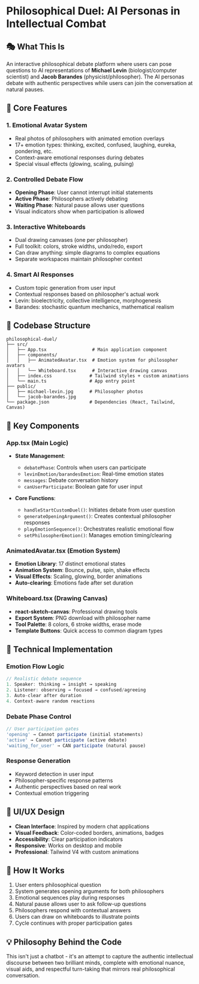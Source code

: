 # Philosophical Duel: AI Personas in Intellectual Combat

## 🎭 What This Is
An interactive philosophical debate platform where users can pose questions to AI representations of **Michael Levin** (biologist/computer scientist) and **Jacob Barandes** (physicist/philosopher). The AI personas debate with authentic perspectives while users can join the conversation at natural pauses.

## 🧠 Core Features

### 1. **Emotional Avatar System**
- Real photos of philosophers with animated emotion overlays
- 17+ emotion types: thinking, excited, confused, laughing, eureka, pondering, etc.
- Context-aware emotional responses during debates
- Special visual effects (glowing, scaling, pulsing)

### 2. **Controlled Debate Flow**
- **Opening Phase**: User cannot interrupt initial statements
- **Active Phase**: Philosophers actively debating
- **Waiting Phase**: Natural pause allows user questions
- Visual indicators show when participation is allowed

### 3. **Interactive Whiteboards**
- Dual drawing canvases (one per philosopher)
- Full toolkit: colors, stroke widths, undo/redo, export
- Can draw anything: simple diagrams to complex equations
- Separate workspaces maintain philosopher context

### 4. **Smart AI Responses**
- Custom topic generation from user input
- Contextual responses based on philosopher's actual work
- Levin: bioelectricity, collective intelligence, morphogenesis
- Barandes: stochastic quantum mechanics, mathematical realism

## 📁 Codebase Structure

```
philosophical-duel/
├── src/
│   ├── App.tsx                 # Main application component
│   ├── components/
│   │   ├── AnimatedAvatar.tsx  # Emotion system for philosopher avatars
│   │   └── Whiteboard.tsx      # Interactive drawing canvas
│   ├── index.css              # Tailwind styles + custom animations
│   └── main.ts                # App entry point
├── public/
│   ├── michael-levin.jpg      # Philosopher photos
│   └── jacob-barandes.jpg
└── package.json               # Dependencies (React, Tailwind, Canvas)
```

## 🎯 Key Components

### **App.tsx** (Main Logic)
- **State Management**: 
  - `debatePhase`: Controls when users can participate
  - `levinEmotion/barandesEmotion`: Real-time emotion states
  - `messages`: Debate conversation history
  - `canUserParticipate`: Boolean gate for user input

- **Core Functions**:
  - `handleStartCustomDuel()`: Initiates debate from user question
  - `generateOpeningArgument()`: Creates contextual philosopher responses
  - `playEmotionSequence()`: Orchestrates realistic emotional flow
  - `setPhilosopherEmotion()`: Manages emotion timing/clearing

### **AnimatedAvatar.tsx** (Emotion System)
- **Emotion Library**: 17 distinct emotional states
- **Animation System**: Bounce, pulse, spin, shake effects
- **Visual Effects**: Scaling, glowing, border animations
- **Auto-clearing**: Emotions fade after set duration

### **Whiteboard.tsx** (Drawing Canvas)
- **react-sketch-canvas**: Professional drawing tools
- **Export System**: PNG download with philosopher name
- **Tool Palette**: 8 colors, 6 stroke widths, erase mode
- **Template Buttons**: Quick access to common diagram types

## 🔧 Technical Implementation

### **Emotion Flow Logic**
```typescript
// Realistic debate sequence
1. Speaker: thinking → insight → speaking
2. Listener: observing → focused → confused/agreeing
3. Auto-clear after duration
4. Context-aware random reactions
```

### **Debate Phase Control**
```typescript
// User participation gates
'opening' → Cannot participate (initial statements)
'active' → Cannot participate (active debate)  
'waiting_for_user' → CAN participate (natural pause)
```

### **Response Generation**
- Keyword detection in user input
- Philosopher-specific response patterns
- Authentic perspectives based on real work
- Contextual emotion triggering

## 🎨 UI/UX Design
- **Clean Interface**: Inspired by modern chat applications
- **Visual Feedback**: Color-coded borders, animations, badges
- **Accessibility**: Clear participation indicators
- **Responsive**: Works on desktop and mobile
- **Professional**: Tailwind V4 with custom animations

## 🚀 How It Works
1. User enters philosophical question
2. System generates opening arguments for both philosophers
3. Emotional sequences play during responses
4. Natural pause allows user to ask follow-up questions
5. Philosophers respond with contextual answers
6. Users can draw on whiteboards to illustrate points
7. Cycle continues with proper participation gates

## 💡 Philosophy Behind the Code
This isn't just a chatbot - it's an attempt to capture the authentic intellectual discourse between two brilliant minds, complete with emotional nuance, visual aids, and respectful turn-taking that mirrors real philosophical conversation.